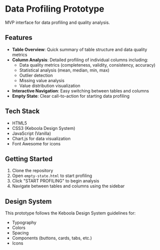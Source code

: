 # Data Profiling Prototype

MVP interface for data profiling and quality analysis.

## Features

- **Table Overview**: Quick summary of table structure and data quality metrics
- **Column Analysis**: Detailed profiling of individual columns including:
  - Data quality metrics (completeness, validity, consistency, accuracy)
  - Statistical analysis (mean, median, min, max)
  - Outlier detection
  - Missing value analysis
  - Value distribution visualization
- **Interactive Navigation**: Easy switching between tables and columns
- **Empty State**: Clear call-to-action for starting data profiling

## Tech Stack

- HTML5
- CSS3 (Keboola Design System)
- JavaScript (Vanilla)
- Chart.js for data visualization
- Font Awesome for icons

## Getting Started

1. Clone the repository
2. Open `empty-state.html` to start profiling
3. Click "START PROFILING" to begin analysis
4. Navigate between tables and columns using the sidebar

## Design System

This prototype follows the Keboola Design System guidelines for:
- Typography
- Colors
- Spacing
- Components (buttons, cards, tabs, etc.)
- Icons 